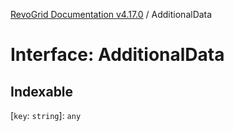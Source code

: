 [RevoGrid Documentation v4.17.0](README.md) / AdditionalData

# Interface: AdditionalData

## Indexable

 \[`key`: `string`\]: `any`
